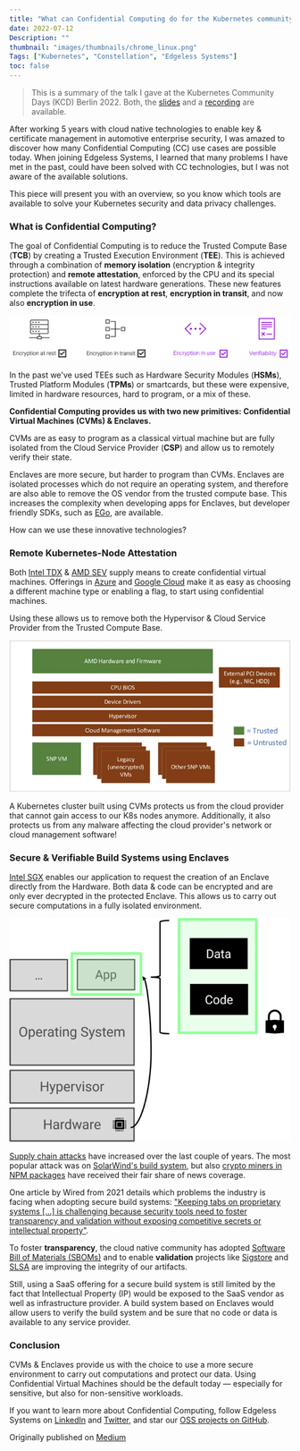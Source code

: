 ```yaml
---
title: "What can Confidential Computing do for the Kubernetes community?"
date: 2022-07-12
Description: ""
thumbnail: "images/thumbnails/chrome_linux.png"
Tags: ["Kubernetes", "Constellation", "Edgeless Systems"]
toc: false
---
```


> This is a summary of the talk I gave at the Kubernetes Community Days (KCD) Berlin 2022. Both, the [slides](https://docs.google.com/presentation/d/17xThNh8vCj42s2pYjoe6DN3i2pzwDh4S/edit#slide=id.p1) and a [recording](https://www.youtube.com/watch?v=PhleEbcWkuM) are available.

After working 5 years with cloud native technologies to enable key & certificate management in automotive enterprise security, I was amazed to discover how many Confidential Computing (CC) use cases are possible today. When joining Edgeless Systems, I learned that many problems I have met in the past, could have been solved with CC technologies, but I was not aware of the available solutions.

This piece will present you with an overview, so you know which tools are available to solve your Kubernetes security and data privacy challenges.

### What is Confidential Computing?

The goal of Confidential Computing is to reduce the Trusted Compute Base (**TCB**) by creating a Trusted Execution Environment (**TEE**). This is achieved through a combination of **memory isolation** (encryption & integrity protection) and **remote attestation**, enforced by the CPU and its special instructions available on latest hardware generations. These new features complete the trifecta of **encryption at rest**, **encryption in transit**, and now also **encryption in use**.

![](./overview.webp)

In the past we've used TEEs such as Hardware Security Modules (**HSMs**), Trusted Platform Modules (**TPMs**) or smartcards, but these were expensive, limited in hardware resources, hard to program, or a mix of these.

**Confidential Computing provides us with two new primitives: Confidential Virtual Machines (CVMs) & Enclaves.**

CVMs are as easy to program as a classical virtual machine but are fully isolated from the Cloud Service Provider (**CSP**) and allow us to remotely verify their state.

Enclaves are more secure, but harder to program than CVMs. Enclaves are isolated processes which do not require an operating system, and therefore are also able to remove the OS vendor from the trusted compute base. This increases the complexity when developing apps for Enclaves, but developer friendly SDKs, such as [EGo](https://github.com/edgelesssys/ego), are available.

How can we use these innovative technologies?

### Remote Kubernetes-Node Attestation

Both [Intel TDX](https://www.intel.com/content/www/us/en/developer/tools/trust-domain-extensions/overview.html) & [AMD SEV](https://www.amd.com/en/developer/sev.html) supply means to create confidential virtual machines. Offerings in [Azure](https://azure.microsoft.com/en-us/solutions/confidential-compute/#overview) and [Google Cloud](https://cloud.google.com/security/products/confidential-computing?hl=en) make it as easy as choosing a different machine type or enabling a flag, to start using confidential machines.

Using these allows us to remove both the Hypervisor & Cloud Service Provider from the Trusted Compute Base.

![](./snp.webp)

A Kubernetes cluster built using CVMs protects us from the cloud provider that cannot gain access to our K8s nodes anymore. Additionally, it also protects us from any malware affecting the cloud provider's network or cloud management software!

### Secure & Verifiable Build Systems using Enclaves

[Intel SGX](https://www.intel.com/content/www/us/en/developer/tools/software-guard-extensions/overview.html) enables our application to request the creation of an Enclave directly from the Hardware. Both data & code can be encrypted and are only ever decrypted in the protected Enclave. This allows us to carry out secure computations in a fully isolated environment.

![](./sgx.webp)

[Supply chain attacks](https://en.wikipedia.org/wiki/Supply_chain_attack) have increased over the last couple of years. The most popular attack was on [SolarWind's build system](https://choice.npr.org/index.html?origin=https%3A%2F%2Fwww.npr.org%2F2021%2F04%2F16%2F985439655%2Fa-worst-nightmare-cyberattack-the-untold-story-of-the-solarwinds-hack), but also [crypto miners in NPM packages](https://blog.sonatype.com/newly-found-npm-malware-mines-cryptocurrency-on-windows-linux-macos-devices) have received their fair share of news coverage.

One article by Wired from 2021 details which problems the industry is facing when adopting secure build systems: ["Keeping tabs on proprietary systems […] is challenging because security tools need to foster transparency and validation without exposing competitive secrets or intellectual property"](https://www.wired.com/story/solarwinds-hack-supply-chain-threats-improvements/).

To foster **transparency**, the cloud native community has adopted [Software Bill of Materials (SBOMs)](https://www.cisa.gov/sbom) and to enable **validation** projects like [Sigstore](https://www.sigstore.dev/) and [SLSA](https://slsa.dev/) are improving the integrity of our artifacts.

Still, using a SaaS offering for a secure build system is still limited by the fact that Intellectual Property (IP) would be exposed to the SaaS vendor as well as infrastructure provider. A build system based on Enclaves would allow users to verify the build system and be sure that no code or data is available to any service provider.

### Conclusion

CVMs & Enclaves provide us with the choice to use a more secure environment to carry out computations and protect our data. Using Confidential Virtual Machines should be the default today — especially for sensitive, but also for non-sensitive workloads.

If you want to learn more about Confidential Computing, follow Edgeless Systems on [LinkedIn](https://www.linkedin.com/company/edgeless-systems) and [Twitter](https://twitter.com/EdgelessSystems), and star our [OSS projects on GitHub](https://github.com/edgelesssys).

Originally published on [Medium](https://medium.com/@datosh18/what-can-confidential-computing-do-for-the-kubernetes-community-96bb2278c329)
